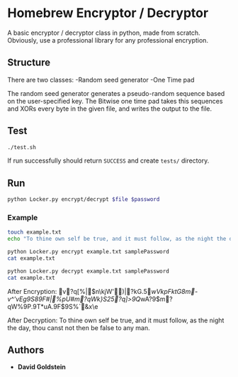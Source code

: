 # Homebrew Encryptor / Decryptor

A basic encryptor / decryptor class in python, made from scratch. Obviously, use a professional library for any professional encryption.

## Structure

There are two classes: 
	-Random seed generator
	-One Time pad

The random seed generator generates a pseudo-random sequence based on the user-specified key. The Bitwise one time pad takes this sequences and XORs every byte in the given file, and writes the output to the file.


## Test

```sh
./test.sh
```
If run successfully should return ```SUCCESS``` and create ```tests/``` directory.

## Run


```sh
python Locker.py encrypt/decrypt $file $password
```

### Example



```sh
touch example.txt
echo "To thine own self be true, and it must follow, as the night the day, thou canst not then be false to any man." >> example.txt 

python Locker.py encrypt example.txt samplePassword
cat example.txt

python Locker.py decrypt example.txt samplePassword
cat example.txt

```

After Encryption:
v?q[%|$n\kjW')|?kG.5*wVkpFktG8m-v^'vEg9S89F#|%pU#m?qWk}S25?q]>9Q*wA?9\$m?qW%9P.9T*uA.9F$9S%`&x\e

After Decryption:
To thine own self be true, and it must follow, as the night the day, thou canst not then be false to any man.

## Authors

* **David Goldstein** 

